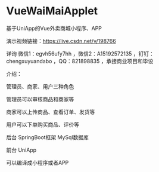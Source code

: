 # VueWaiMaiApplet
基于UniApp的Vue外卖商城小程序、APP

演示视频链接：https://live.csdn.net/v/198766


详询 微信1：egvh56ufy7hh ，微信2：A15192572135 ，钉钉：chengxuyuandabo ，QQ：821898835 ，承接商业项目和毕设

介绍：

管理员、商家、用户三种角色

管理员可以审核商品和商家等

商家可以上传商品、查看订单、发货等

用户可以下单购买商品、评价等

后台 SpringBoot框架 MySql数据库

前台 UniApp 

可以编译成小程序或者APP
